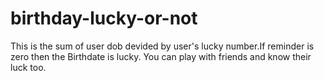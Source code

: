 # birthday-lucky-or-not
This is the sum of user dob devided by user's lucky number.If reminder is zero then the Birthdate is lucky. You can play with friends and know their luck too.
